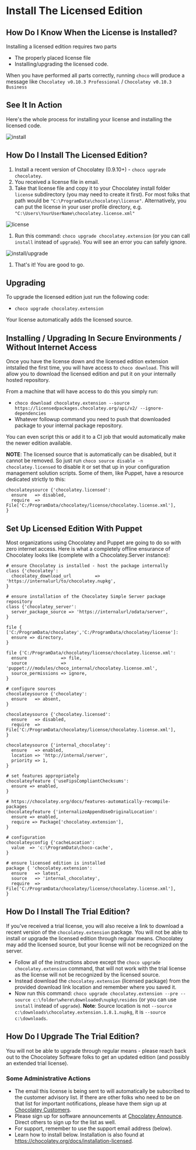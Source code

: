 # Install The Licensed Edition

## How Do I Know When the License is Installed?

Installing a licensed edition requires two parts

* The properly placed license file
* Installing/upgrading the licensed code.

When you have performed all parts correctly, running `choco` will produce a message like
`Chocolatey v0.10.3 Professional` / `Chocolatey v0.10.3 Business`

## See It In Action
Here's the whole process for installing your license and installing the licensed code.

![install](https://raw.githubusercontent.com/wiki/chocolatey/choco/images/gifs/choco_install_pro.gif)

## How Do I Install The Licensed Edition?

 1. Install a recent version of Chocolatey (0.9.10+) - `choco upgrade chocolatey`.
 1. You received a license file in email.
 1. Take that license file and copy it to your Chocolatey install folder `license` subdirectory (you may need to create it first). For most folks that path would be `"C:\ProgramData\chocolatey\license"`. Alternatively, you can put the license in your user profile directory, e.g. `"C:\Users\YourUserName\chocolatey.license.xml"`

  ![license](https://cloud.githubusercontent.com/assets/63502/12741281/84a3df8e-c940-11e5-8818-456801728cf5.png)
 1. Run this command: `choco upgrade chocolatey.extension` (or you can call `install` instead of `upgrade`). You will see an error you can safely ignore.

  ![install/upgrade](https://cloud.githubusercontent.com/assets/63502/13052159/e6d1be92-d3c2-11e5-8856-d7580e51e3b6.png)
 1. That's it! You are good to go.

## Upgrading

To upgrade the licensed edition just run the following code:

* `choco upgrade chocolatey.extension`

Your license automatically adds the licensed source.

## Installing / Upgrading In Secure Environments / Without Internet Access

Once you have the license down and the licensed edition extension intstalled the first time, you will have access to `choco download`. This will allow you to download the licensed edition and put it on your internally hosted repository.

From a machine that will have access to do this you simply run:

* `choco download chocolatey.extension --source https://licensedpackages.chocolatey.org/api/v2/ --ignore-dependencies`
* Whatever followup command you need to push that downloaded package to your internal package repository.

You can even script this or add it to a CI job that would automatically make the newer edition available.

**NOTE**: The licensed source that is automatically can be disabled, but it cannot be removed. So just run `choco source disable -n chocolatey.licensed` to disable it or set that up in your configuration management solution scripts. Some of them, like Puppet, have a resource dedicated strictly to this:

~~~puppet
chocolateysource {'chocolatey.licensed':
  ensure   => disabled,
  require  => File['C:/ProgramData/chocolatey/license/chocolatey.license.xml'],
}
~~~

## Set Up Licensed Edition With Puppet

Most organizations using Chocolatey and Puppet are going to do so with zero internet access. Here is what a completely offline ensurance of Chocolatey looks like (complete with a Chocolatey.Server instance):

~~~puppet
# ensure Chocolatey is installed - host the package internally
class {'chocolatey':
  chocolatey_download_url         => 'https://internalurl/to/chocolatey.nupkg',
}

# ensure installation of the Chocolatey Simple Server package repository
class {'chocolatey_server':
  server_package_source => 'https://internalurl/odata/server',
}

file { ['C:/ProgramData/chocolatey','C:/ProgramData/chocolatey/license']:
  ensure => directory,
}

file {'C:/ProgramData/chocolatey/license/chocolatey.license.xml':
  ensure             => file,
  source             => 'puppet:///modules/choco_internal/chocolatey.license.xml',
  source_permissions => ignore,
}

# configure sources
chocolateysource {'chocolatey':
  ensure   => absent,
}

chocolateysource {'chocolatey.licensed':
  ensure   => disabled,
  require  => File['C:/ProgramData/chocolatey/license/chocolatey.license.xml'],
}

chocolateysource {'internal_chocolatey':
  ensure   => enabled,
  location => 'http://internal/server',
  priority => 1,
}

# set features appropriately
chocolateyfeature {'useFipsCompliantChecksums':
  ensure => enabled,
}

# https://chocolatey.org/docs/features-automatically-recompile-packages
chocolateyfeature {'internalizeAppendUseOriginalLocation':
  ensure => enabled,
  require => Package['chocolatey.extension'],
}

# configuration
chocolateyconfig {'cacheLocation':
  value  => 'c:\ProgramData\choco-cache',
}

# ensure licensed edition is installed
package { 'chocolatey.extension':
  ensure   => latest,
  source   => 'internal_chocolatey',
  require  => File['C:/ProgramData/chocolatey/license/chocolatey.license.xml'],
}
~~~

## How Do I Install The Trial Edition?

If you've received a trial license, you will also receive a link to download a recent version of the `chocolatey.extension` package. You will not be able to install or upgrade the licensed edition through regular means. Chocolatey may add the licensed source, but your license will not be recognized on the server.

 * Follow all of the instructions above except the `choco upgrade chocolatey.extension` command, that will not work with the trial license as the license will not be recognized by the licensed source.
 * Instead download the `chocolatey.extension` (licensed package) from the provided download link location and remember where you saved it.
 * Now run this command: `choco upgrade chocolatey.extension --pre --source c:\folder\where\downloaded\nupkg\resides` (or you can use `install` instead of `upgrade`). **Note**: Source location is not `--source c:\downloads\chocolatey.extension.1.8.1.nupkg`, it is `--source c:\downloads`.

## How Do I Upgrade The Trial Edition?

You will not be able to upgrade through regular means - please reach back out to the Chocolatey Software folks to get an updated edition (and possibly an extended trial license).

### Some Administrative Actions

* The email this license is being sent to will automatically be subscribed to the customer advisory list. If there are other folks who need to be on that list for important notifications, please have them sign up at [Chocolatey Customers](http://eepurl.com/b6zpGv).
* Please sign up for software announcements at [Chocolatey Announce](https://groups.google.com/d/forum/chocolatey-announce). Direct others to sign up for the list as well.
* For support, remember to use the support email address (below).
* Learn how to install below. Installation is also found at https://chocolatey.org/docs/installation-licensed.
